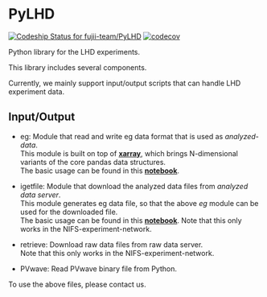 # PyLHD
[ ![Codeship Status for fujii-team/PyLHD](https://app.codeship.com/projects/60a2f6f0-e2fd-0134-1b72-664f30205a5b/status?branch=master)](https://app.codeship.com/projects/205940)
[![codecov](https://codecov.io/gh/PlasmaLib/PyLHD/branch/master/graph/badge.svg?token=dnDhzru5u7)](https://codecov.io/gh/PlasmaLib/PyLHD)


Python library for the LHD experiments.

This library includes several components.

Currently, we mainly support input/output scripts that can handle LHD experiment data.

## Input/Output
+ eg: Module that read and write eg data format that is used as *analyzed-data*.  
This module is built on top of [**xarray**](http://xarray.pydata.org/),
which brings N-dimensional variants of the core pandas data structures.  
The basic usage can be found in this [**notebook**](notebooks/eg.ipynb).

+ igetfile: Module that download the analyzed data files from *analyzed data server*.  
This module generates eg data file,
so that the above *eg* module can be used for the downloaded file.  
The basic usage can be found in this [**notebook**](notebooks/igetfile.ipynb).
Note that this only works in the NIFS-experiment-network.

+ retrieve: Download raw data files from raw data server.  
Note that this only works in the NIFS-experiment-network.



+ PVwave: Read PVwave binary file from Python.

To use the above files, please contact us.
